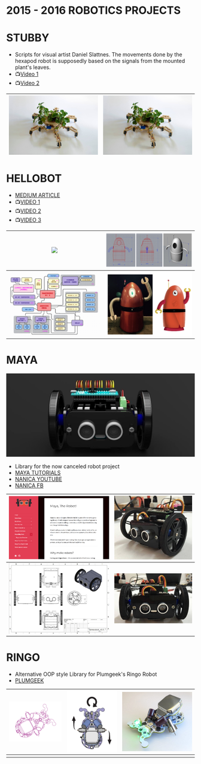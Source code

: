 # 2015 - 2016 ROBOTICS PROJECTS

# STUBBY
- Scripts for visual artist Daniel Slattnes. The movements done by the hexapod robot is supposedly based on the signals from the mounted plant's leaves.
- :tv:[Video 1](https://www.youtube.com/watch?v=9wri8Cr78Lo&feature=youtu.be)
- :tv:[Video 2](https://www.youtube.com/watch?v=Dt8aBi2poVQ&feature=youtu.be)

|![](./IMG/plantoid1.jpg) | ![](./IMG/plantoid1.jpg) | 
--- | --- | 

# HELLOBOT

- [MEDIUM ARTICLE](https://medium.freecodecamp.org/building-a-voice-activated-robot-for-an-advertising-agency-fedaa9f347d3
)
- :tv:[VIDEO 1](https://www.youtube.com/watch?v=Vm52cbjBIXY)
- :tv:[VIDEO 2](https://www.youtube.com/watch?v=AUFK5NduJuw)
- :tv:[VIDEO 3](https://www.youtube.com/watch?v=ZVj9yphvHjk)

| ![](./IMG/HELLOBOT.gif)      | ![](./IMG/HELLOBOT3.png)      |
| ----------------------------- |:-------------------------------:|
| ![](./IMG/HELLOBOT2.png)      | ![](./IMG/HELLOBOT1.png)        |

# MAYA
![](./IMG/MAYA4.JPG)

- Library for the now canceled robot project
- [MAYA TUTORIALS](https://robotmaya.wordpress.com/)
- [NANICA YOUTUBE](https://www.youtube.com/channel/UC0JFv2LIAz9EBLvpGctVzCg)
- [NANICA FB](https://www.facebook.com/nanicalabs/)

| ![](./IMG/MAYA2.PNG)      | ![](./IMG/MAYA3.JPG)      |
| ----------------------------- |:-------------------------------:|
| ![](./IMG/MAYA5.JPG)      | ![](./IMG/MAYA6.JPG)        |



# RINGO
- Alternative OOP style Library for Plumgeek's Ringo Robot
- [PLUMGEEK](http://www.plumgeek.com/)

![](./IMG/ringoIMG1.png) | ![](./IMG/ringoIMG2.png) | ![](./IMG/ringoIMG3.png)
--- | --- | ---
||
